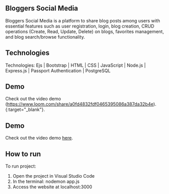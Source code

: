 ## Bloggers Social Media
Bloggers Social Media is a platform to share blog posts among users  with essential features such as user registration, login, blog creation, CRUD operations (Create, Read, Update, Delete) on blogs, favorites management, and blog search/browse functionality.

## Technologies
Technologies: Ejs | Bootstrap | HTML | CSS | JavaScript | Node.js | Express.js | Passport Authentication | PostgreSQL

## Demo
Check out the video demo (https://www.loom.com/share/a0fd4832fdf0465395086a387da32b4e).{:target="_blank"}.

## Demo
Check out the video demo <a href="https://www.loom.com/share/a0fd4832fdf0465395086a387da32b4e" target="_blank">here</a>.

## How to run
To run project:
1. Open the project in Visual Studio Code
2. In the terminal: nodemon app.js
3. Access the website at localhost:3000

